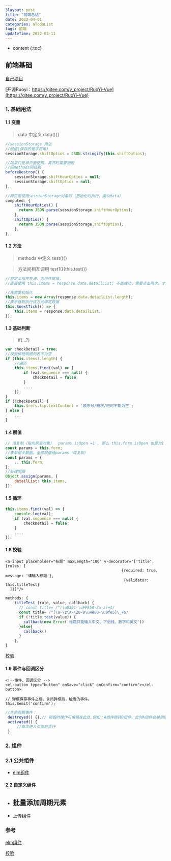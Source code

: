 ```yaml
---
3layout: post
title: "前端总结"
date: 2022-04-01
categories: aTodoList
tags: 前端
updateTime: 2022-03-11
---
```


* content
{:toc}
## 前端基础

[自己项目](https://gitee.com/xushj/vuelearn)

[开源Ruoyi：https://gitee.com/y_project/RuoYi-Vue](https://gitee.com/y_project/RuoYi-Vue)

### 1. 基础用法

#### 1.1 变量 

> data 中定义 data(){}

```javascript
//sessionStorage 用法
//赋值(保存的是字符串)
sessionStorage.shiftOptios = JSON.stringify(this.shiftOptios);

//如果只是单页面使用，离开时需要销毁
//同methods同级别
beforeDestroy() {
    sessionStorage.shiftHourOptios = null;
    sessionStorage.shiftOptios = null;
},
    
//跨页面使用sessionStorage对象时（初始化时执行，类似data）
computed: {
    shiftHourOptios() {
      return JSON.parse(sessionStorage.shiftHourOptios);
    },
    shiftOptios() {
      return JSON.parse(sessionStorage.shiftOptios);
    },
},
```



#### 1.2 方法

> methods 中定义 test(){}

> 方法间相互调用  test1(){this.test()}

```javascript
//自定义组件方法，为组件赋值，
//直接使用 this.items = response.data.detailList; 不能成功，需要点击两次，才能赋值成功

//先需要初始化
this.items = new Array(response.data.detailList.length);
//表示强制执行该方法绑定数据
this.$nextTick(() => {
    this.items = response.data.detailList;
});

```



#### 1.3 基础判断

> if(...?)

```javascript
var checkDetail = true;
//校验排班明细列表不为空
if (this.items?.length) {
    //遍历
    this.items.find((val) => {
        if (val.sequence === null) {
            checkDetail = false;
        } 
        ....
    });
}
if (!checkDetail) {
    this.$refs.tip.textContent = '顺序号/班次/班时不能为空';
} else {
    ...
}
```



#### 1.4 赋值

```javascript
// 浅复制（指向原来对象）  params.isOpen =1 , 那么 this.form.isOpen 也是为1；
const params = this.form; 
//表单相关数据，全部赋值给params（深复制）
const params = {
	...this.form,
};
//处理明细
Object.assign(params, {
	detailList: this.items,
});
```



#### 1.5 循环

```javascript
this.items.find((val) => {
    console.log(val);
    if (val.sequence === null) {
        checkDetail = false;
    } 
    ....
});
```

#### 1.6 校验

```vue
<a-input placeholder="标题" maxLength="100" v-decorator="['title', {rules: [
                                                   {required: true, message: '请输入标题'},
                                                    {validator: this.titleTest}
  ]}]"/>
```

```javascript
methods: {
    titleTest (rule, value, callback) {
      // const title= /^[\u0391-\uFFE5A-Za-z]+$/
      const title= /^[\a-\z\A-\Z0-9\u4e00-\u9fe5]\_+$/
      if (!title.test(value)) {
        callback(new Error('标题只能输入中文、下划线、数字和英文'))
      }else{
        callback()
      }
    },
}
```



[校验](https://www.cnblogs.com/yuejucai/p/15655017.html)

#### 1.9 事件与回调区分

```vue
<!--事件、回调区分 -->
<el-button type="button" onSave="click" onConfirm="confirm"></el-button>

// 弹框保存事件之后，关闭弹框后，触发的事件。
this.$emit('confirm');

```

``` javascript
//生命周期事件：
 destroyed() {},// 销毁时操作可编辑在此处,例如：A组件跳转B组件，此时A组件会被销毁，则会调用
 activated() {
     //每次进入页面时执行
 },
```



### 2. 组件

### 2.1 公共组件

-  [elm组件](https://element.eleme.cn/#/zh-CN/component/installation)

#### 2.2 自定义组件

- 批量添加周期元素
  - 
- 上传组件









### 参考

[elm组件](https://element.eleme.cn/#/zh-CN/component/installation)

[校验](https://www.cnblogs.com/yuejucai/p/15655017.html)